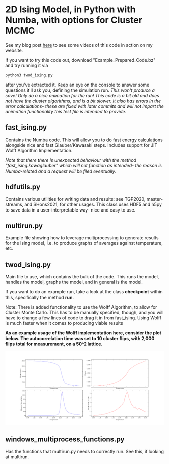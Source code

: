 # 2D Ising Model, in Python with Numba, with options for Cluster MCMC
See my blog post [here](https://straszaks.co.uk/?p=1364) to see some videos of this code in action on my website. 

If you want to try this code out, download "Example_Prepared_Code.bz" and try running it via
```
python3 twod_ising.py 
```
after you've extracted it. Keep an eye on the console to answer some questions it'll ask you, defining the simulation run. _This won't produce a save! Only do a nice animation for the run!_ _This code is a bit old and does not have the cluster algorithms, and is a bit slower. It also has errors in the error calculations- these are fixed with later commits and will not impart the animation functionality this test file is intended to provide._

## fast_ising.py
Contains the Numba code. This will allow you to do fast energy calculations
alongside nice and fast Glauber/Kawasaki steps. Includes support for JIT Wolff Algorithm Implementation.

_Note that there there is unexpected behaviour with the method "fast_ising.kawaglauber" which will
not function as intended- the reason is Numba-related and a request will be filed eventually._

## hdfutils.py 
Contains various utilities for writing data and results: see TGP2020, master-streams, and SHons2021, for other usages.
This class uses HDF5 and h5py to save data in a user-interpretable way- nice and easy to use.

## multirun.py 
Example file showing how to leverage multiprocessing to generate results for the Ising model, i.e. to 
produce graphs of averages against temperature, etc.

## twod_ising.py 
Main file to use, which contains the bulk of the code. This runs the model, handles the model, graphs the model,
and in general is the model. 

If you want to do an example run, take a look at the class **checkpoint** within this, specifically the method **run**.

Note: There is added functionality to use the Wolff Algorithm, to allow for Cluster Monte Carlo. This has to be manually specified, though, and you will have to change a few lines of code to drag it in from fast_ising. Using Wolff is much faster when it comes to producing viable results

**As an example usage of the Wolff implementation here, consider the plot below. The autocorrelation time was set to 10 cluster flips, with 2,000 flips total for measurement, on a 50^2 lattice.**

![alt text](https://github.com/callous4567/UoE-Projects/blob/master/SimAndVis/C1/g_multi.png)

## windows_multiprocess_functions.py 
Has the functions that multirun.py needs to correctly run. See this, if looking at multirun.
